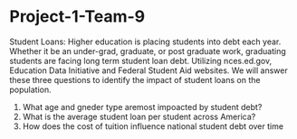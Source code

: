 # Project-1-Team-9

Student Loans: Higher education is placing students into debt each year. Whether it be an under-grad, graduate, or post graduate work, graduating students are facing long term student loan debt. Utilizing nces.ed.gov, Education Data Initiative and Federal Student Aid websites. We will answer these three questions to identify the impact of student loans on the population.
1. What age and gneder type aremost impoacted by student debt? 
2. What is the average student loan per student across America?
3. How does the cost of tuition influence national student debt over time 



